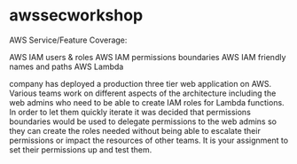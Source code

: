# awssecworkshop

AWS Service/Feature Coverage:

  AWS IAM users & roles
  AWS IAM permissions boundaries
  AWS IAM friendly names and paths
  AWS Lambda
  
company has deployed a production three tier web application on AWS. Various teams work on different aspects of the architecture including the web admins who need to be able to create IAM roles for Lambda functions. In order to let them quickly iterate it was decided that permissions boundaries would be used to delegate permissions to the web admins so they can create the roles needed without being able to escalate their permissions or impact the resources of other teams. It is your assignment to set their permissions up and test them.
